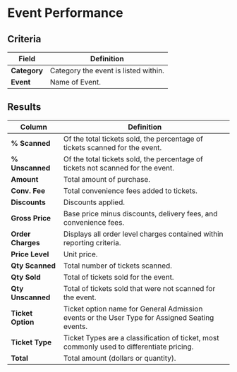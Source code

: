 # Event Performance

## Criteria

| **Field** | **Definition** |
| --- | --- |
| **Category** | Category the event is listed within. |
| **Event** |Name of Event.|

## Results

| **Column** | **Definition** |
| --- | --- |
| **% Scanned** | Of the total tickets sold, the percentage of tickets scanned for the event. |
| **% Unscanned** | Of the total tickets sold, the percentage of tickets not scanned for the event.|
| **Amount** | Total amount of purchase. |
| **Conv. Fee** | Total convenience fees added to tickets. |
| **Discounts** | Discounts applied. |
| **Gross Price** | 	Base price minus discounts, delivery fees, and convenience fees. |
| **Order Charges** | Displays all order level charges contained within reporting criteria. |
| **Price Level** | Unit price. |
| **Qty Scanned** | Total number of tickets scanned. |
| **Qty Sold** | Total of tickets sold for the event. |
| **Qty Unscanned** | Total of tickets sold that were not scanned for the event. |
| **Ticket Option** | Ticket option name for General Admission events or the User Type for Assigned Seating events. |
| **Ticket Type** | Ticket Types are a classification of ticket, most commonly used to differentiate pricing. |
| **Total** | Total amount (dollars or quantity). |


